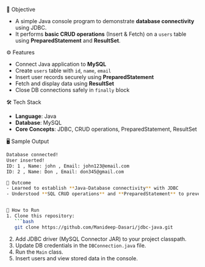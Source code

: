 🎯 Objective
- A simple Java console program to demonstrate **database connectivity** using JDBC.  
- It performs **basic CRUD operations** (Insert & Fetch) on a `users` table using **PreparedStatement** and **ResultSet**.

⚙️ Features
- Connect Java application to **MySQL**  
- Create `users` table with `id`, `name`, `email`  
- Insert user records securely using **PreparedStatement**  
- Fetch and display data using **ResultSet**  
- Close DB connections safely in `finally` block

🛠️ Tech Stack
- **Language**: Java  
- **Database**: MySQL 
- **Core Concepts**: JDBC, CRUD operations, PreparedStatement, ResultSet

🖥️ Sample Output
```bash
Database connected!
User inserted!
ID: 1 , Name: john , Email: john123@email.com
ID: 2 , Name: Don , Email: don345@gmail.com

📌 Outcome
- Learned to establish **Java-Database connectivity** with JDBC
- Understood **SQL CRUD operations** and **PreparedStatement** to prevent SQL injection


🚀 How to Run
1. Clone this repository:
   ```bash
   git clone https://github.com/Manideep-Dasari/jdbc-java.git
   ```
2. Add JDBC driver (MySQL Connector JAR) to your project classpath.
3. Update DB credentials in the `DBConnection.java` file.
4. Run the `Main` class.
5. Insert users and view stored data in the console.
